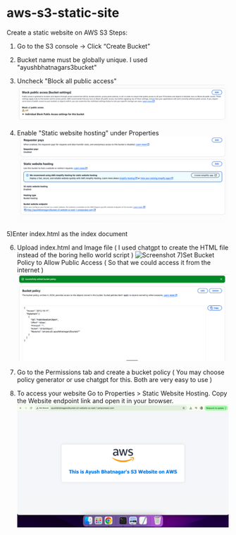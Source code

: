 # aws-s3-static-site
Create a static website on AWS S3
Steps:
1) Go to the S3 console → Click “Create Bucket”

2) Bucket name must be globally unique. I used "ayushbhatnagars3bucket"

3) Uncheck "Block all public access"
![Screenshot](./Public_Access.png)

4) Enable "Static website hosting" under Properties
![Screenshot](./StaticWebsite_Settings.png)

5)Enter index.html as the index document

6) Upload index.html and Image file ( I used chatgpt to create the HTML file instead of the boring hello world script )
![Screenshot](./File_upload_on_root_folder.png)
7)Set Bucket Policy to Allow Public Access ( So that we could access it from the internet )
![Screenshot](./bucket_policy.png)

8) Go to the Permissions tab and create a bucket policy ( You may choose policy generator or use chatgpt for this. Both are very easy to use )

9) To access your website
Go to Properties > Static Website Hosting. Copy the Website endpoint link and open it in your browser.
![Screenshot](./Screenshot_of_website.png)
